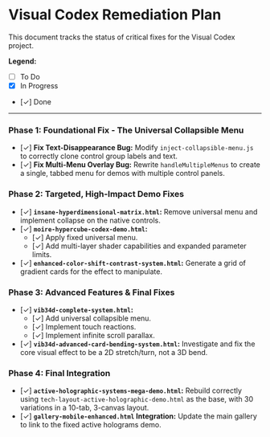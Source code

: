 # Visual Codex Remediation Plan

This document tracks the status of critical fixes for the Visual Codex project.

**Legend:**
- [ ] To Do
- [x] In Progress
- [✓] Done

---

### Phase 1: Foundational Fix - The Universal Collapsible Menu

- [✓] **Fix Text-Disappearance Bug:** Modify `inject-collapsible-menu.js` to correctly clone control group labels and text.
- [✓] **Fix Multi-Menu Overlay Bug:** Rewrite `handleMultipleMenus` to create a single, tabbed menu for demos with multiple control panels.

### Phase 2: Targeted, High-Impact Demo Fixes

- [✓] **`insane-hyperdimensional-matrix.html`:** Remove universal menu and implement collapse on the native controls.
- [✓] **`moire-hypercube-codex-demo.html`:**
    - [✓] Apply fixed universal menu.
    - [✓] Add multi-layer shader capabilities and expanded parameter limits.
- [✓] **`enhanced-color-shift-contrast-system.html`:** Generate a grid of gradient cards for the effect to manipulate.

### Phase 3: Advanced Features & Final Fixes

- [✓] **`vib34d-complete-system.html`:**
    - [✓] Add universal collapsible menu.
    - [✓] Implement touch reactions.
    - [✓] Implement infinite scroll parallax.
- [✓] **`vib34d-advanced-card-bending-system.html`:** Investigate and fix the core visual effect to be a 2D stretch/turn, not a 3D bend.

### Phase 4: Final Integration

- [✓] **`active-holographic-systems-mega-demo.html`:** Rebuild correctly using `tech-layout-active-holographic-demo.html` as the base, with 30 variations in a 10-tab, 3-canvas layout.
- [✓] **`gallery-mobile-enhanced.html` Integration:** Update the main gallery to link to the fixed active holograms demo.
